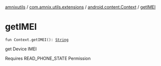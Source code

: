 [amnixutils](../../index.md) / [com.amnix.utils.extensions](../index.md) / [android.content.Context](index.md) / [getIMEI](./get-i-m-e-i.md)

# getIMEI

`fun Context.getIMEI(): `[`String`](https://kotlinlang.org/api/latest/jvm/stdlib/kotlin/-string/index.html)

get Device IMEI

Requires READ_PHONE_STATE Permission

